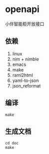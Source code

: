 # openapi

小伴智能柜开放接口

## 依赖

1. linux
2. nim + nimble
3. emacs
4. make
5. raml2html
6. yaml-to-json
7. json_reformat

## 编译

    make

## 生成文档

    cd doc
    make
